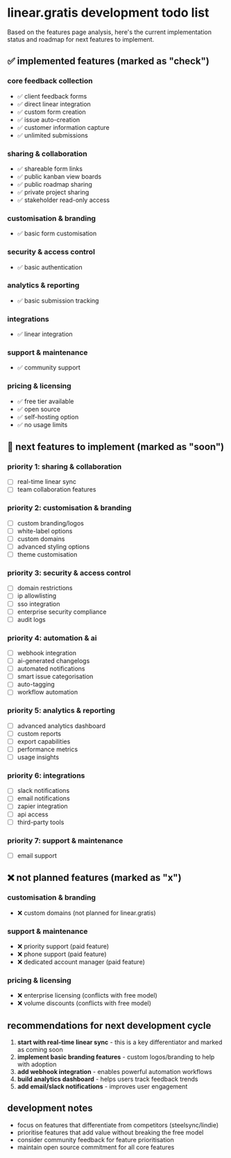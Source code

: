 # linear.gratis development todo list

Based on the features page analysis, here's the current implementation status and roadmap for next features to implement.

## ✅ implemented features (marked as "check")

### core feedback collection
- ✅ client feedback forms
- ✅ direct linear integration
- ✅ custom form creation
- ✅ issue auto-creation
- ✅ customer information capture
- ✅ unlimited submissions

### sharing & collaboration
- ✅ shareable form links
- ✅ public kanban view boards
- ✅ public roadmap sharing
- ✅ private project sharing
- ✅ stakeholder read-only access

### customisation & branding
- ✅ basic form customisation

### security & access control
- ✅ basic authentication

### analytics & reporting
- ✅ basic submission tracking

### integrations
- ✅ linear integration

### support & maintenance
- ✅ community support

### pricing & licensing
- ✅ free tier available
- ✅ open source
- ✅ self-hosting option
- ✅ no usage limits

## 🔄 next features to implement (marked as "soon")

### priority 1: sharing & collaboration
- [ ] real-time linear sync
- [ ] team collaboration features

### priority 2: customisation & branding
- [ ] custom branding/logos
- [ ] white-label options
- [ ] custom domains
- [ ] advanced styling options
- [ ] theme customisation

### priority 3: security & access control
- [ ] domain restrictions
- [ ] ip allowlisting
- [ ] sso integration
- [ ] enterprise security compliance
- [ ] audit logs

### priority 4: automation & ai
- [ ] webhook integration
- [ ] ai-generated changelogs
- [ ] automated notifications
- [ ] smart issue categorisation
- [ ] auto-tagging
- [ ] workflow automation

### priority 5: analytics & reporting
- [ ] advanced analytics dashboard
- [ ] custom reports
- [ ] export capabilities
- [ ] performance metrics
- [ ] usage insights

### priority 6: integrations
- [ ] slack notifications
- [ ] email notifications
- [ ] zapier integration
- [ ] api access
- [ ] third-party tools

### priority 7: support & maintenance
- [ ] email support

## ❌ not planned features (marked as "x")

### customisation & branding
- ❌ custom domains (not planned for linear.gratis)

### support & maintenance
- ❌ priority support (paid feature)
- ❌ phone support (paid feature)
- ❌ dedicated account manager (paid feature)

### pricing & licensing
- ❌ enterprise licensing (conflicts with free model)
- ❌ volume discounts (conflicts with free model)

## recommendations for next development cycle

1. **start with real-time linear sync** - this is a key differentiator and marked as coming soon
2. **implement basic branding features** - custom logos/branding to help with adoption
3. **add webhook integration** - enables powerful automation workflows
4. **build analytics dashboard** - helps users track feedback trends
5. **add email/slack notifications** - improves user engagement

## development notes

- focus on features that differentiate from competitors (steelsync/lindie)
- prioritise features that add value without breaking the free model
- consider community feedback for feature prioritisation
- maintain open source commitment for all core features